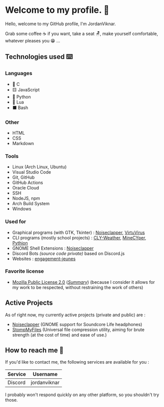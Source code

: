 # Welcome to my profile. 👋

Hello, welcome to my GitHub profile, I'm JordanViknar.

Grab some coffee ☕ if you want, take a seat 🪑, make yourself comfortable, whatever pleases you 😁 ...

## Technologies used ⌨️
### Languages
- 🔵 C
- 🟨 JavaScript
- 🐍 Python
- 🔵 Lua
- ⬛ Bash
### Other
- HTML
- CSS
- Markdown
### Tools
- Linux (Arch Linux, Ubuntu)
- Visual Studio Code
- Git, GitHub
- GitHub Actions
- Oracle Cloud
- SSH
- NodeJS, npm
- Arch Build System
- Windows
### Used for
- Graphical programs (with GTK, Tkinter) : [Noiseclapper](https://github.com/JordanViknar/Noiseclapper-GNOME), [VirtuVirus](https://github.com/VirtuVirus/VirtuVirus)
- CLI programs (mostly school projects) : [CLY-Weather](https://github.com/CLY-Meteo/CLY-Weather), [MineCYper](https://github.com/MineCYper-Team/MineCYper), [Pythion](https://github.com/JordanViknar/PythionArchive)
- GNOME Shell Extensions : [Noiseclapper](https://github.com/JordanViknar/Noiseclapper-GNOME)
- Discord Bots *(source code private)* based on Discord.js
- Websites : [engagement-jeunes](https://github.com/Iltotore/engagement-jeunes)
### Favorite license
- [Mozilla Public License 2.0](https://www.mozilla.org/en-US/MPL/2.0/) ([*Summary*](https://choosealicense.com/licenses/mpl-2.0/))
(because I consider it allows for my work to be respected, without restraining the work of others)

## Active Projects

As of right now, my currently active projects (private and public) are :
- [Noiseclapper](https://github.com/JordanViknar/Noiseclapper-GNOME) (GNOME support for Soundcore Life headphones)
- [StompMyFiles](https://github.com/JordanViknar/StompMyFiles) (Universal file compression utility, aiming for brute strength (at the cost of time) and ease of use.)

## How to reach me 📱

If you'd like to contact me, the following services are available for you :

| Service | Username |
| ---- | ---- |
| Discord | jordanviknar |

I probably won't respond quickly on any other platform, so you shouldn't try those.
